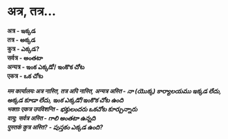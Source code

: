 # अत्र, तत्र...

**अत्र  - ఇక్కడ**  
**तत्र - అక్కడ**  
**कुत्र - ఎక్కడ?**   
**सर्वत्र - అంతటా**  
**अन्यत्र - ఇంక ఎక్కడో/ ఇంకొక చోట**  
**एकत्र - ఒక చోట**  

***मम कार्यालयः अत्र नास्ति, तत्र अपि नास्ति, अन्यत्र अस्ति - నా (యొక్క) కార్యాలయము ఇక్కడ లేదు, అక్కడ కూడా లేదు, ఇంక ఎక్కడో/ఇంకొక చోట ఉంది***     
***भक्ताः एकत्र उपविशन्ति - భక్తులందరు ఒకచోట కూర్చున్నారు***   
***वायु: सर्वत्र अस्ति - గాలి అంతటా ఉన్నది***   
***पुस्तकं कुत्र अस्ति? - పుస్తకం ఎక్కడ ఉంది?***  